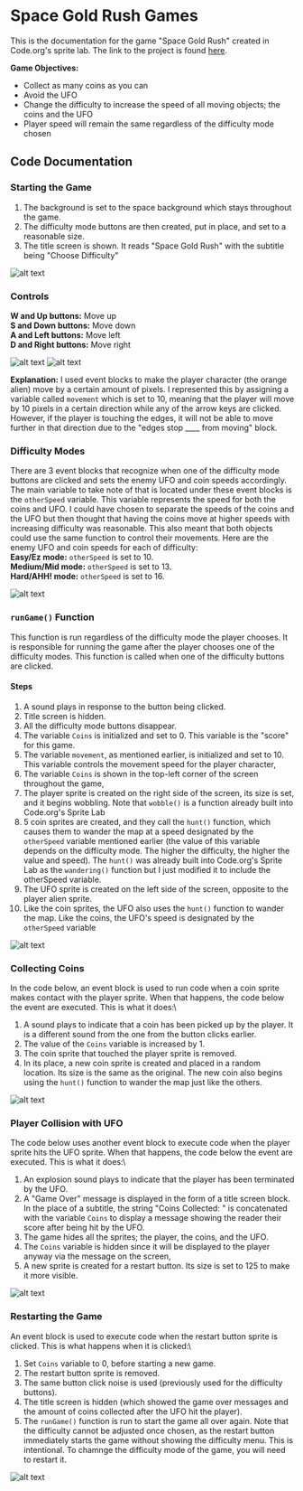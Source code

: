 # Space Gold Rush Games
This is the documentation for the game "Space Gold Rush" created in Code.org's sprite lab. The link to the project is found [here](https://studio.code.org/projects/spritelab/JiRXjBa3ueQIiQPIPyr2fxkPC_ymE5n2Jz2RPtxYHb4/edit).

**Game Objectives:**
* Collect as many coins as you can
* Avoid the UFO
* Change the difficulty to increase the speed of all moving objects; the coins and the UFO
* Player speed will remain the same regardless of the difficulty mode chosen

## Code Documentation

### Starting the Game
1. The background is set to the space background which stays throughout the game.
2. The difficulty mode buttons are then created, put in place, and set to a reasonable size.
3. The title screen is shown. It reads "Space Gold Rush" with the subtitle being "Choose Difficulty"

![alt text](D46FA77E-D005-4134-9DFA-748220C8D35E.png)

### Controls

**W and Up buttons:** Move up\
**S and Down buttons:** Move down\
**A and Left buttons:** Move left\
**D and Right buttons:** Move right

![alt text](image-2.png)
![alt text](image-3.png)

**Explanation:** I used event blocks to make the player character (the orange alien) move by a certain amount of pixels. I represented this by assigning a variable called `movement` which is set to 10, meaning that the player will move by 10 pixels in a certain direction while any of the arrow keys are clicked. However, if the player is touching the edges, it will not be able to move further in that direction due to the "edges stop ____ from moving" block.

### Difficulty Modes

There are 3 event blocks that recognize when one of the difficulty mode buttons are clicked and sets the enemy UFO and coin speeds accordingly. The main variable to take note of that is located under these event blocks is the `otherSpeed` variable. This variable represents the speed for both the coins and UFO. I could have chosen to separate the speeds of the coins and the UFO but then thought that having the coins move at higher speeds with increasing difficulty was reasonable. This also meant that both objects could use the same function to control their movements. Here are the enemy UFO and coin speeds for each of difficulty:\
**Easy/Ez mode:** `otherSpeed` is set to 10.\
**Medium/Mid mode:** `otherSpeed` is set to 13.\
**Hard/AHH! mode:** `otherSpeed` is set to 16.

![alt text](image-5.png)

### `runGame()` Function
This function is run regardless of the difficulty mode the player chooses. It is responsible for running the game after the player chooses one of the difficulty modes. This function is called when one of the difficulty buttons are clicked.
#### Steps
1. A sound plays in response to the button being clicked.
2. Title screen is hidden.
3. All the difficulty mode buttons disappear.
4. The variable `Coins` is initialized and set to 0. This variable is the "score" for this game.
5. The variable `movement`, as mentioned earlier, is initialized and set to 10. This variable controls the movement speed for the player character,
6. The variable `Coins` is shown in the top-left corner of the screen throughout the game,
7. The player sprite is created on the right side of the screen, its size is set, and it begins wobbling. Note that `wobble()` is a function already built into Code.org's Sprite Lab
8. 5 coin sprites are created, and they call the `hunt()` function, which causes them to wander the map at a speed designated by the `otherSpeed` variable mentioned earlier (the value of this variable depends on the difficulty mode. The higher the difficulty, the higher the value and speed). The `hunt()` was already built into Code.org's Sprite Lab as the `wandering()` function but I just modified it to include the otherSpeed variable.
9. The UFO sprite is created on the left side of the screen, opposite to the player alien sprite.
10. Like the coin sprites, the UFO also uses the `hunt()` function to wander the map. Like the coins, the UFO's speed is designated by the `otherSpeed` variable

![alt text](image-4.png)

### Collecting Coins
In the code below, an event block is used to run code when a coin sprite makes contact with the player sprite. When that happens, the code below the event are executed. This is what it does:\
1. A sound plays to indicate that a coin has been picked up by the player. It is a different sound from the one from the button clicks earlier.
2. The value of the `Coins` variable is increased by 1.
3. The coin sprite that touched the player sprite is removed.
4. In its place, a new coin sprite is created and placed in a random location. Its size is the same as the original. The new coin also begins using the `hunt()` function to wander the map just like the others.

![alt text](image-6.png)

### Player Collision with UFO
The code below uses another event block to execute code when the player sprite hits the UFO sprite. When that happens, the code below the event are executed. This is what it does:\
1. An explosion sound plays to indicate that the player has been terminated by the UFO.
2. A "Game Over" message is displayed in the form of a title screen block. In the place of a subtitle, the string "Coins Collected: " is concatenated with the variable `Coins` to display a message showing the reader their score after being hit by the UFO.
3. The game hides all the sprites; the player, the coins, and the UFO.
4. The `Coins` variable is hidden since it will be displayed to the player anyway via the message on the screen,
5. A new sprite is created for a restart button. Its size is set to 125 to make it more visible.

![alt text](image-7.png)

### Restarting the Game
An event block is used to execute code when the restart button sprite is clicked. This is what happens when it is clicked:\
1. Set `Coins` variable to 0, before starting a new game.
2. The restart button sprite is removed.
3. The same button click noise is used (previously used for the difficulty buttons).
4. The title screen is hidden (which showed the game over messages and the amount of coins collected after the UFO hit the player).
5. The `runGame()` function is run to start the game all over again.
Note that the difficulty cannot be adjusted once chosen, as the restart button immediately starts the game without showing the difficulty menu. This is intentional. To chamnge the difficulty mode of the game, you will need to restart it.

![alt text](image-8.png)